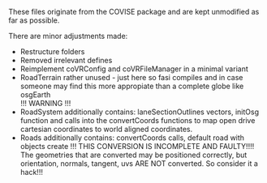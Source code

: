 These files originate from the COVISE package and are kept unmodified as far as possible.

There are minor adjustments made:
- Restructure folders
- Removed irrelevant defines
- Reimplement coVRConfig and coVRFileManager in a minimal variant
- RoadTerrain rather unused - just here so fasi compiles and in case someone may find this more appropiate than a complete globe like osgEarth  
!!! WARNING !!!
- RoadSystem additionally contains: laneSectionOutlines vectors, initOsg function and calls into the convertCoords functions to map open drive cartesian coordinates to world aligned coordinates.  
- Roads additionally contains: convertCoords calls, default road with objects create
!!! THIS CONVERSION IS INCOMPLETE AND FAULTY!!!!
The geometries that are converted may be positioned correctly, but orientation, normals, tangent, uvs ARE NOT converted. So consider it a hack!!!
